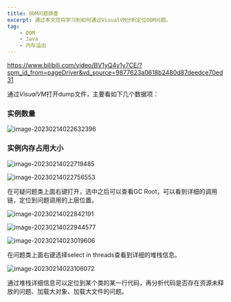 ```yaml
---
title: OOM问题排查
excerpt: 通过本文您将学习到如何通过VisualVM分析定位OOM问题。
tag:
	- OOM
	- Java
	- 内存溢出
---
```


https://www.bilibili.com/video/BV1yQ4y1y7CE/?spm_id_from=pageDriver&vd_source=9877623a0618b2480d87deedce70ed31



通过*VisualVM*打开dump文件，主要看如下几个数据项：



### 实例数量

![image-20230214022632396](https://oscimg.oschina.net/oscnet/up-48876a12c72262818c97e5daaa8b569888f.png)



### 实例内存占用大小

![image-20230214022719485](https://oscimg.oschina.net/oscnet/up-308922e2d23ec1a5245ff4fe0d3c97f332a.png)



![image-20230214022756553](https://oscimg.oschina.net/oscnet/up-57c1f10042466556cb538034cee1b134914.png)

在可疑问题类上面右键打开，选中之后可以查看GC Root，可以看到详细的调用链，定位到问题调用的上层位置。



![image-20230214022842191](https://oscimg.oschina.net/oscnet/up-e24dcc90a9e61e3c16e17e1a032d95cd538.png)

![image-20230214022944577](https://oscimg.oschina.net/oscnet/up-3b698c6ff28a7957d277aeb5adc5518ba1b.png)





![image-20230214023019606](https://oscimg.oschina.net/oscnet/up-fc93fdfb4b0925127bedce1ed66e0e2d071.png)

在问题类上面右键选择select in threads查看到详细的堆栈信息。

![image-20230214023106072](https://oscimg.oschina.net/oscnet/up-9fe48aa6b3147563f9dcb54fbdc5fa5b697.png)



通过堆栈详细信息可以定位到某个类的某一行代码，再分析代码是否存在资源未释放的问题、加载大对象、加载大文件的问题。



